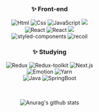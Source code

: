 <div align="center">

  ### ✨ Front-end

  <div>
    <img alt="Html" src ="https://img.shields.io/badge/HTML5-E34F26.svg?&style=round-square&logo=HTML5&logoColor=white"/>
    <img alt="Css" src ="https://img.shields.io/badge/CSS3-1572B6.svg?&style=round-square&logo=CSS3&logoColor=white"/>
    <img alt="JavaScript" src ="https://img.shields.io/badge/JavaScript-F7DF1E.svg?&style=round-square&logo=JavaScript&logoColor=black"/>
    <img src="https://img.shields.io/badge/TypeScript-3776AB?style=round-square&logo=TypeScript&logoColor=white">
  </div>

  <div>
    <img alt="React" src ="https://img.shields.io/badge/React-87CEFA.svg?&style=round-square&logo=REACT&logoColor=white"/>
    <img alt="React" src ="https://img.shields.io/badge/ReactNative-87CEFA.svg?&style=round-square&logo=REACT&logoColor=white"/>
    <img src="https://img.shields.io/badge/vue.js-4FC08D?style=round-square&logo=vue.js&logoColor=white">
  </div>
  
  <div>
    <img alt="styled-components" src ="https://img.shields.io/badge/styled-components-DB7093.svg?&style=round-square&logo=styled-components&logoColor=white"/>
    <img alt="recoil" src ="https://img.shields.io/badge/recoil-0078D4.svg?&style=round-square&logo=recoil&logoColor=white"/>
  </div>

  ### ✨ Studying
  
  <div>
    <img alt="Redux" src ="https://img.shields.io/badge/Redux-764ABC.svg?&style=round-square&logo=Redux&logoColor=white"/>
    <img alt="Redux-toolkit" src ="https://img.shields.io/badge/Redux toolkit-764ABC.svg?&style=round-square&logo=Redux&logoColor=white"/>
     <img alt="Next.js" src ="https://img.shields.io/badge/Next.js-000000.svg?&style=round-square&logo=Next.js&logoColor=white"/>
  </div>
  
  <div>
    <img alt="Emotion" src ="https://img.shields.io/badge/Emotion-DE00A5.svg?&style=round-square&logo=Emotion&logoColor=white"/>
    <img alt="Yarn" src ="https://img.shields.io/badge/Yarn Berry-2C8EBB.svg?&style=round-square&logo=Yarn&logoColor=white"/>
  </div>
  
  <div>
    <img alt="Java" src ="https://img.shields.io/badge/Java-00599C.svg?&style=round-square&logo=JAVA&logoColor=white"/>
    <img alt="SpringBoot" src ="https://img.shields.io/badge/SpringBoot-6DB33F.svg?&style=round-square&logo=SpringBoot&logoColor=white"/>
  </div>
 
  
  <br/>
  <br/>

  ![Anurag's github stats](https://github-readme-stats.vercel.app/api?username=JeeeunOh&show_icons=true&theme=tokyonight)
  
  
</div>


